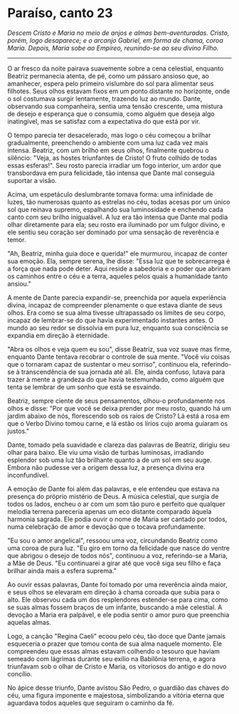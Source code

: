 # Paraíso, canto 23

_Descem Cristo e Maria no meio de anjos e almas bem-aventuradas. Cristo, porém, logo desaparece; e o arcanjo Gabriel, em forma de chama, coroa Maria. Depois, Maria sobe ao Empíreo, reunindo-se ao seu divino Filho._

---

O ar fresco da noite pairava suavemente sobre a cena celestial, enquanto Beatriz permanecia atenta, de pé, como um pássaro ansioso que, ao amanhecer, espera pelo primeiro vislumbre do sol para alimentar seus filhotes. Seus olhos estavam fixos em um ponto distante no horizonte, onde o sol costumava surgir lentamente, trazendo luz ao mundo. Dante, observando sua companheira, sentia uma tensão crescente, uma mistura de desejo e esperança que o consumia, como alguém que deseja algo inatingível, mas se satisfaz com a expectativa do que está por vir.

O tempo parecia ter desacelerado, mas logo o céu começou a brilhar gradualmente, preenchendo o ambiente com uma luz cada vez mais intensa. Beatriz, com um brilho em seus olhos, finalmente quebrou o silêncio: "Veja, as hostes triunfantes de Cristo! O fruto colhido de todas essas esferas!". Seu rosto parecia irradiar um fogo interior, um ardor que transbordava em pura felicidade, tão intensa que Dante mal conseguia suportar a visão.

Acima, um espetáculo deslumbrante tomava forma: uma infinidade de luzes, tão numerosas quanto as estrelas no céu, todas acesas por um único sol que reinava supremo, espalhando sua luminosidade e enchendo cada canto com seu brilho inigualável. A luz era tão intensa que Dante mal podia olhar diretamente para ela; seu rosto era iluminado por um fulgor divino, e ele sentiu seu coração ser dominado por uma sensação de reverência e temor.

"Ah, Beatriz, minha guia doce e querida!" ele murmurou, incapaz de conter sua emoção. Ela, sempre serena, lhe disse: "Essa luz que te sobrecarrega é a força que nada pode deter. Aqui reside a sabedoria e o poder que abriram os caminhos entre o céu e a terra, aqueles pelos quais a humanidade tanto ansiou."

A mente de Dante parecia expandir-se, preenchida por aquela experiência divina, incapaz de compreender plenamente o que estava diante de seus olhos. Era como se sua alma tivesse ultrapassado os limites de seu corpo, incapaz de lembrar-se do que havia experimentado instantes antes. O mundo ao seu redor se dissolvia em pura luz, enquanto sua consciência se expandia em direção à eternidade.

"Abra os olhos e veja quem eu sou", disse Beatriz, sua voz suave mas firme, enquanto Dante tentava recobrar o controle de sua mente. "Você viu coisas que o tornaram capaz de sustentar o meu sorriso", continuou ela, referindo-se à transcendência de sua jornada até ali. Ele, ainda confuso, lutava para trazer à mente a grandeza do que havia testemunhado, como alguém que tenta se lembrar de um sonho que está se esvaindo.

Beatriz, sempre ciente de seus pensamentos, olhou-o profundamente nos olhos e disse: "Por que você se deixa prender por meu rosto, quando há um jardim abaixo de nós, florescendo sob os raios de Cristo? Lá está a rosa em que o Verbo Divino tomou carne, e lá estão os lírios cujo aroma guiaram os justos."

Dante, tomado pela suavidade e clareza das palavras de Beatriz, dirigiu seu olhar para baixo. Ele viu uma visão de turbas luminosas, irradiando esplendor sob uma luz tão brilhante quanto a de um sol em seu auge. Embora não pudesse ver a origem dessa luz, a presença divina era inconfundível.

A emoção de Dante foi além das palavras, e ele entendeu que estava na presença do próprio mistério de Deus. A música celestial, que surgia de todos os lados, encheu o ar com um som tão puro e perfeito que qualquer melodia terrena pareceria apenas um eco distante comparado àquela harmonia sagrada. Ele podia ouvir o nome de Maria ser cantado por todos, numa celebração de amor e devoção que o tocava profundamente.

"Eu sou o amor angelical", ressoou uma voz, circundando Beatriz como uma coroa de pura luz. "Eu giro em torno da felicidade que nasce do ventre que abrigou o desejo de todos nós", continuou a voz, referindo-se a Maria, a Mãe de Deus. "Eu continuarei a girar até que você siga seu filho e faça brilhar ainda mais a esfera suprema."

Ao ouvir essas palavras, Dante foi tomado por uma reverência ainda maior, e seus olhos se elevaram em direção à chama coroada que subia para o alto. Ele observou cada um dos resplendores estender-se para cima, como se suas almas fossem braços de um infante, buscando a mãe celestial. A devoção a Maria era palpável, e ele podia sentir o amor puro que preenchia aquelas almas.

Logo, a canção "Regina Caeli" ecoou pelo céu, tão doce que Dante jamais esqueceria o prazer que tomou conta de sua alma naquele momento. Ele compreendeu que essas almas estavam colhendo o tesouro que haviam semeado com lágrimas durante seu exílio na Babilônia terrena, e agora triunfavam sob o olhar de Cristo e Maria, os vitoriosos do antigo e do novo concílio.

No ápice desse triunfo, Dante avistou São Pedro, o guardião das chaves do céu, uma figura imponente e majestosa, simbolizando a vitória eterna que aguardava todos aqueles que seguiram o caminho da fé.